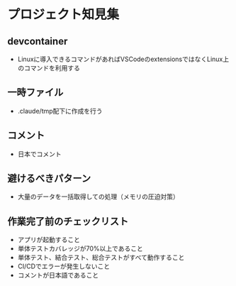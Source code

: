 # プロジェクト知見集

## devcontainer
- Linuxに導入できるコマンドがあればVSCodeのextensionsではなくLinux上のコマンドを利用する

## 一時ファイル
- .claude/tmp配下に作成を行う

## コメント
- 日本でコメント

## 避けるべきパターン
- 大量のデータを一括取得しての処理（メモリの圧迫対策）

## 作業完了前のチェックリスト
- アプリが起動すること
- 単体テストカバレッジが70%以上であること
- 単体テスト、結合テスト、総合テストがすべて動作すること
- CI/CDでエラーが発生しないこと
- コメントが日本語であること